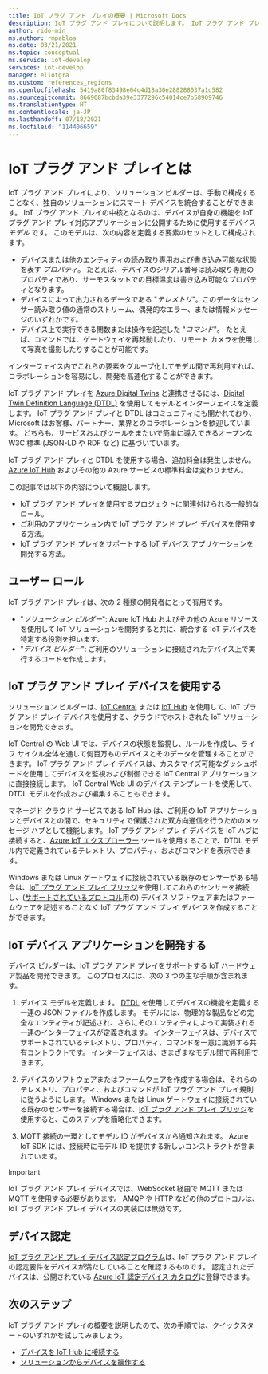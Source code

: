 ```yaml
---
title: IoT プラグ アンド プレイの概要 | Microsoft Docs
description: IoT プラグ アンド プレイについて説明します。 IoT プラグ アンド プレイは、スマート IoT デバイスがその機能を宣言できるようにするオープン モデリング言語に基づいています。 IoT デバイスは、クラウド ソリューションに接続するとき、デバイス モデルと呼ばれるその宣言を提示します。 これで、クラウド ソリューションでは、デバイスを自動的に認識して、デバイスとのやり取りを開始できるようになります。すべてコードを記述することなく行うことができます。
author: rido-min
ms.author: rmpablos
ms.date: 03/21/2021
ms.topic: conceptual
ms.service: iot-develop
services: iot-develop
manager: eliotgra
ms.custom: references_regions
ms.openlocfilehash: 5419a80f83498e04c4d18a30e288288037a1d582
ms.sourcegitcommit: 8669087bcbda39e3377296c54014ce7b58909746
ms.translationtype: HT
ms.contentlocale: ja-JP
ms.lasthandoff: 07/18/2021
ms.locfileid: "114406659"
---
```

# <a name="what-is-iot-plug-and-play"></a>IoT プラグ アンド プレイとは

IoT プラグ アンド プレイにより、ソリューション ビルダーは、手動で構成することなく、独自のソリューションにスマート デバイスを統合することができます。 IoT プラグ アンド プレイの中核となるのは、デバイスが自身の機能を IoT プラグ アンド プレイ対応アプリケーションに公開するために使用するデバイス _モデル_ です。 このモデルは、次の内容を定義する要素のセットとして構成されます。

- デバイスまたは他のエンティティの読み取り専用および書き込み可能な状態を表す _プロパティ_。 たとえば、デバイスのシリアル番号は読み取り専用のプロパティであり、サーモスタットでの目標温度は書き込み可能なプロパティとなります。
- デバイスによって出力されるデータである "_テレメトリ_"。このデータはセンサー読み取り値の通常のストリーム、偶発的なエラー、または情報メッセージのいずれかです。
- デバイス上で実行できる関数または操作を記述した "_コマンド_"。 たとえば、コマンドでは、ゲートウェイを再起動したり、リモート カメラを使用して写真を撮影したりすることが可能です。

インターフェイス内でこれらの要素をグループ化してモデル間で再利用すれば、コラボレーションを容易にし、開発を高速化することができます。

IoT プラグ アンド プレイを [Azure Digital Twins](../digital-twins/overview.md) と連携させるには、[Digital Twin Definition Language (DTDL)](https://github.com/Azure/opendigitaltwins-dtdl) を使用してモデルとインターフェイスを定義します。 IoT プラグ アンド プレイと DTDL はコミュニティにも開かれており、Microsoft はお客様、パートナー、業界とのコラボレーションを歓迎しています。 どちらも、サービスおよびツールをまたいで簡単に導入できるオープンな W3C 標準 (JSON-LD や RDF など) に基づいています。

IoT プラグ アンド プレイと DTDL を使用する場合、追加料金は発生しません。 [Azure IoT Hub](../iot-hub/about-iot-hub.md) およびその他の Azure サービスの標準料金は変わりません。

この記事では以下の内容について概説します。

- IoT プラグ アンド プレイを使用するプロジェクトに関連付けられる一般的なロール。
- ご利用のアプリケーション内で IoT プラグ アンド プレイ デバイスを使用する方法。
- IoT プラグ アンド プレイをサポートする IoT デバイス アプリケーションを開発する方法。

## <a name="user-roles"></a>ユーザー ロール

IoT プラグ アンド プレイは、次の 2 種類の開発者にとって有用です。

- "_ソリューション ビルダー_": Azure IoT Hub およびその他の Azure リソースを使用して IoT ソリューションを開発すると共に、統合する IoT デバイスを特定する役割を担います。
- "_デバイス ビルダー_": ご利用のソリューションに接続されたデバイス上で実行するコードを作成します。

## <a name="use-iot-plug-and-play-devices"></a>IoT プラグ アンド プレイ デバイスを使用する

ソリューション ビルダーは、[IoT Central](../iot-central/core/overview-iot-central.md) または [IoT Hub](../iot-hub/about-iot-hub.md) を使用して、IoT プラグ アンド プレイ デバイスを使用する、クラウドでホストされた IoT ソリューションを開発できます。

IoT Central の Web UI では、デバイスの状態を監視し、ルールを作成し、ライフ サイクル全体を通して何百万ものデバイスとそのデータを管理することができます。 IoT プラグ アンド プレイ デバイスは、カスタマイズ可能なダッシュボードを使用してデバイスを監視および制御できる IoT Central アプリケーションに直接接続します。 IoT Central Web UI のデバイス テンプレートを使用して、DTDL モデルを作成および編集することもできます。

マネージド クラウド サービスである IoT Hub は、ご利用の IoT アプリケーションとデバイスとの間で、セキュリティで保護された双方向通信を行うためのメッセージ ハブとして機能します。 IoT プラグ アンド プレイ デバイスを IoT ハブに接続すると、[Azure IoT エクスプローラー](../iot-fundamentals/howto-use-iot-explorer.md) ツールを使用することで、DTDL モデル内で定義されているテレメトリ、プロパティ、およびコマンドを表示できます。

Windows または Linux ゲートウェイに接続されている既存のセンサーがある場合は、[IoT プラグ アンド プレイ ブリッジ](./concepts-iot-pnp-bridge.md)を使用してこれらのセンサーを接続し、([サポートされているプロトコル](./concepts-iot-pnp-bridge.md#supported-protocols-and-sensors)用の) デバイス ソフトウェアまたはファームウェアを記述することなく IoT プラグ アンド プレイ デバイスを作成することができます。

## <a name="develop-an-iot-device-application"></a>IoT デバイス アプリケーションを開発する

デバイス ビルダーは、IoT プラグ アンド プレイをサポートする IoT ハードウェア製品を開発できます。 このプロセスには、次の 3 つの主な手順が含まれます。

1. デバイス モデルを定義します。 [DTDL](https://github.com/Azure/opendigitaltwins-dtdl) を使用してデバイスの機能を定義する一連の JSON ファイルを作成します。 モデルには、物理的な製品などの完全なエンティティが記述され、さらにそのエンティティによって実装される一連のインターフェイスが定義されます。 インターフェイスは、デバイスでサポートされているテレメトリ、プロパティ、コマンドを一意に識別する共有コントラクトです。 インターフェイスは、さまざまなモデル間で再利用できます。

1. デバイスのソフトウェアまたはファームウェアを作成する場合は、それらのテレメトリ、プロパティ、およびコマンドが IoT プラグ アンド プレイ規則に従うようにします。 Windows または Linux ゲートウェイに接続されている既存のセンサーを接続する場合は、[IoT プラグ アンド プレイ ブリッジ](./concepts-iot-pnp-bridge.md)を使用すると、このステップを簡略化できます。

1. MQTT 接続の一環としてモデル ID がデバイスから通知されます。 Azure IoT SDK には、接続時にモデル ID を提供する新しいコンストラクトが含まれています。

> [!Important]
> IoT プラグ アンド プレイ デバイスでは、WebSocket 経由で MQTT または MQTT を使用する必要があります。 AMQP や HTTP などの他のプロトコルは、IoT プラグ アンド プレイ デバイスの実装には無効です。

## <a name="device-certification"></a>デバイス認定

[IoT プラグ アンド プレイ デバイス認定プログラム](../certification/program-requirements-pnp.md)は、IoT プラグ アンド プレイの認定要件をデバイスが満たしていることを確認するものです。 認定されたデバイスは、公開されている [Azure IoT 認定デバイス カタログ](https://aka.ms/devicecatalog)に登録できます。

## <a name="next-steps"></a>次のステップ

IoT プラグ アンド プレイの概要を説明したので、次の手順では、クイックスタートのいずれかを試してみましょう。

- [デバイスを IoT Hub に接続する](./tutorial-connect-device.md)
- [ソリューションからデバイスを操作する](./tutorial-service.md)
